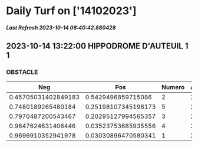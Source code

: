 # Daily Turf on ['14102023']
##### Last Refresh 2023-10-14 08:40:42.880428

## 2023-10-14 13:22:00 HIPPODROME D'AUTEUIL 1 1
### OBSTACLE

| Neg  | Pos  | Numero  | Arrived |
|------|------|---------|---------|
| 0.45705031402849183 | 0.5429496859715086 | 2 | 20.0 |
| 0.7480189265480184 | 0.25198107345198173 | 5 | 20.0 |
| 0.7970487200543467 | 0.20295127994565357 | 3 | 20.0 |
| 0.9647624631406446 | 0.03523753685935556 | 4 | 20.0 |
| 0.9696910352941978 | 0.03030896470580341 | 1 | 20.0 |
